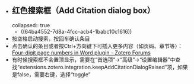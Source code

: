 - ## 红色搜索框（Add Citation dialog box）
  collapsed:: true
	- ((64ba4552-7d8a-4fcc-acb4-1babc10c1616))
- 按空格启动搜索，按回车确认条目
- 点击确认的条目或者按Ctrl+方向键下可插入更多内容（如页码、章节等）：[Four-digit page numbers in Word plugin - Zotero Forums](https://forums.zotero.org/discussion/comment/404540#Comment_404540)
- 有时候搜索框不会置顶显示，需要在“首选项”->“高级”->“设置编辑器”中查找“extensions.zotero.integration.keepAddCitationDialogRaised”项，如果是false，需要右键，选择“toggle”